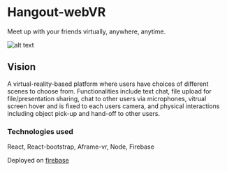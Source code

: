 # Hangout-webVR

 Meet up with your friends virtually, anywhere, anytime. 

![alt text](https://github.com/0O7/Hangout-webVR/Office.png "Logo Title Text 1")


## Vision

A virtual-reality-based platform where users have choices of different scenes to choose from. Functionalities include text chat, file upload for file/presentation sharing, chat to other users via microphones, vitrual screen hover and is fixed to each users camera, and physical interactions including object pick-up and hand-off to other users. 

### Technologies used

React, React-bootstrap, Aframe-vr, Node, Firebase

Deployed on [firebase](https://hangout-vr-debed.firebaseapp.com)
